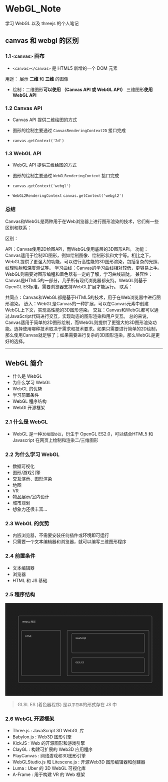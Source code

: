 # WebGL_Note
学习 WebGL 以及 threejs 的个人笔记


## canvas 和 webgl 的区别

### 1.1 `<canvas>` 画布

- `<canvas></canvas>` 是 HTML5 新增的一个 DOM 元素

用途： 展示 <b>二维</b> 和 <b>三维</b> 的图像

- 绘制：二维图形<b>可以使用 （Canvas API 或 WebGL API）</b>
        三维图形<b>使用 WebGL API</b>

### 1.2 Canvas API

- Canvas API 提供二维绘图的方式

- 图形的绘制主要通过 `CanvasRenderingContext2D` 接口完成

- `canvas.getContext('2d')`

### 1.3 WebGL API

- WebGL API 提供三维绘图的方式

- 图形的绘制主要通过 `WebGLRenderingContext` 接口完成

- `canvas.getContext('webgl')`

- `WebGL2RenderingContext` `canvas.getContext('webgl2')`

### 总结

Canvas和WebGL是两种用于在Web浏览器上进行图形渲染的技术，它们有一些区别和联系：

区别：

API：Canvas使用2D绘图API，而WebGL使用底层的3D图形API。
功能：Canvas适用于绘制2D图形，例如绘制图像、绘制形状和文字等。相比之下，WebGL提供了更强大的功能，可以进行高性能的3D图形渲染，包括复杂的光照、纹理映射和深度测试等。
学习曲线：Canvas的学习曲线相对较低，更容易上手。WebGL则需要对图形编程和着色器有一定的了解，学习曲线较陡。
兼容性：Canvas是HTML5的一部分，几乎所有现代浏览器都支持。WebGL则基于OpenGL ES标准，需要浏览器支持WebGL扩展才能运行。
联系：

共同点：Canvas和WebGL都是基于HTML5的技术，用于在Web浏览器中进行图形渲染。
嵌入：WebGL是Canvas的一种扩展，可以在Canvas元素中创建WebGL上下文，实现高性能的3D图形渲染。
交互：Canvas和WebGL都可以通过JavaScript代码进行交互，实现动态的图形渲染和用户交互。
总的来说，Canvas适用于简单的2D图形绘制，而WebGL则提供了更强大的3D图形渲染功能。选择使用哪种技术取决于需求和技术要求。如果只需要进行简单的2D绘制，那么使用Canvas就足够了；如果需要进行复杂的3D图形渲染，那么WebGL是更好的选择。


-------------------------------------------------------------------

## WebGL 简介

- 什么是 WebGL
- 为什么学习 WebGL
- WebGL 的优势
- 学习前置条件
- WebGL 程序结构
- WebGl 开源框架

### 2.1 什么是 WebGL

- WebGL 是一种`3D绘图协议`，衍生于 OpenGL ES2.0，可以结合HTML5 和 Javascript 在网页上绘制和渲染二/三维图形

### 2.2 为什么学习 WebGL

- 数据可视化
- 图形/游戏引擎
- 交互演示、图形渲染
- 地图
- VR
- 物品展示/室内设计
- 城市规划
- 想象力还很丰富...

### 2.3 WebGL 的优势

- 内嵌浏览器，不需要安装任何插件或环境即可运行
- 只需要一个文本编辑器和浏览器，就可以编写三维图形程序

### 2.4 前置条件

- 文本编辑器
- 浏览器
- HTML 和 JS 基础


### 2.5 程序结构

<img src="./imgs/WebGL 程序结构.png">


> GLSL ES (着色器程序) 是以`字符串`的形式存在 JS 中

### 2.6 WebGL 开源框架

- Three.js : JavaScript 3D WebGL 库
- Babylon.js : Web3D 图形引擎
- KickJS : Web 的开源图形和游戏引擎
- ClayGL : 构建可扩展的 Web3D 应用程序
- PlayCanvas : 网络游戏和3D图形引擎
- WebGLStudio.js 和 Litescene.js : 开源Web3D 图形编辑器和创建器
- Luma : Uber 的 3D WebGL 可视化库
- A-Frame : 用于构建 VR 的 Web 框架

